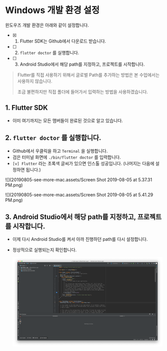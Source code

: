 # Windows 개발 환경 설정 

윈도우즈 개발 환경은 아래와 같이 설정합니다.

- [x] 1. Flutter SDK는 Github에서 다운로드 받습니다. 
- [ ] 2. `flutter doctor` 를 실행합니다. 
- [ ] 3. Android Studio에서 해당 path를 지정하고, 프로젝트를 시작합니다.



> Flutter를 직접 사용하기 위해서 글로벌 Path를 추가하는 방법은 본 수업에서는 사용하지 않습니다. 
>
> 조금 불편하지만 직접 폴더에 들어가서 입력하는 방법을 사용하겠습니다. 



## 1. Flutter SDK

- 이미 여기까지는 모든 맴버들이 완료된 것으로 알고 있습니다.

## 2. `flutter doctor` 를 실행합니다. 

- Github에서 우클릭을 하고 `Terminal` 을 실행합니다. 
- 검은 터미널 화면에 `./bin/flutter doctor` 를 입력합니다. 
- `[v] Flutter` 라는 초록색 글씨가 있으면 인스톨 성공입니다. (나머지는 다음에 설정하면 됩니다.)

![](20190805-see-more-mac.assets/Screen Shot 2019-08-05 at 5.37.31 PM.png)

![](20190805-see-more-mac.assets/Screen Shot 2019-08-05 at 5.41.29 PM.png)

## 3. Android Studio에서 해당 path를 지정하고, 프로젝트를 시작합니다.

- 이제 다시 Android Studio를 켜서 아까 진행하던 path를 다시 설정합니다. 

- 정상적으로 실행되는지 확인합니다. 

  
  ![Screen Shot 2019-08-05 at 5.44.20 PM](20190805-see-more-mac.assets/image-20190805174702224.png)
